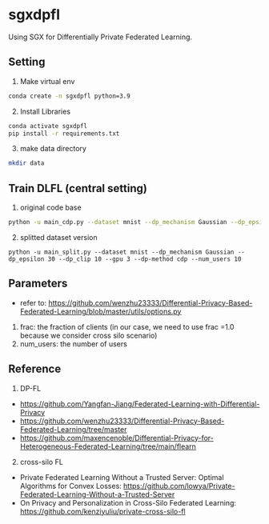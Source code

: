 # sgxdpfl
Using SGX for Differentially Private Federated Learning. 

## Setting
1. Make virtual env
```bash
conda create -n sgxdpfl python=3.9
```

2. Install Libraries
```bash
conda activate sgxdpfl
pip install -r requirements.txt
```

3. make data directory
```bash
mkdir data
```

## Train DLFL (central setting)
1. original code base
```bash
python -u main_cdp.py --dataset mnist --dp_mechanism Gaussian --dp_epsilon 30 --dp_clip 10 --gpu 3 --dp-method cdp --num_users 10
```

2. splitted dataset version
```base
python -u main_split.py --dataset mnist --dp_mechanism Gaussian --dp_epsilon 30 --dp_clip 10 --gpu 3 --dp-method cdp --num_users 10
```
## Parameters
- refer to: https://github.com/wenzhu23333/Differential-Privacy-Based-Federated-Learning/blob/master/utils/options.py 
1. frac: the fraction of clients (in our case, we need to use frac =1.0 because we consider cross silo scenario)
2. num_users: the number of users

## Reference
1. DP-FL
- https://github.com/Yangfan-Jiang/Federated-Learning-with-Differential-Privacy 
- https://github.com/wenzhu23333/Differential-Privacy-Based-Federated-Learning/tree/master 
- https://github.com/maxencenoble/Differential-Privacy-for-Heterogeneous-Federated-Learning/tree/main/flearn 
2. cross-silo FL
- Private Federated Learning Without a Trusted Server: Optimal Algorithms for Convex Losses: https://github.com/lowya/Private-Federated-Learning-Without-a-Trusted-Server
- On Privacy and Personalization in Cross-Silo Federated Learning: https://github.com/kenziyuliu/private-cross-silo-fl 
